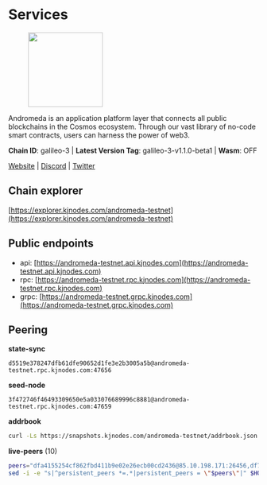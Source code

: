 # Services

<figure><img src="https://raw.githubusercontent.com/kj89/testnet_manuals/main/pingpub/logos/andromeda.png" width="150" alt=""><figcaption></figcaption></figure>

Andromeda is an application platform layer that connects all  public blockchains in the Cosmos ecosystem. Through our vast  library of no-code smart contracts, users can harness the power of web3.

**Chain ID**: galileo-3 | **Latest Version Tag**: galileo-3-v1.1.0-beta1 | **Wasm**: OFF

[Website](https://www.andromedaprotocol.io) | [Discord](https://discord.gg/andromeda) | [Twitter](https://twitter.com/andromedaprot)




## Chain explorer
[https://explorer.kjnodes.com/andromeda-testnet](https://explorer.kjnodes.com/andromeda-testnet)

## Public endpoints

* api: [https://andromeda-testnet.api.kjnodes.com](https://andromeda-testnet.api.kjnodes.com)
* rpc: [https://andromeda-testnet.rpc.kjnodes.com](https://andromeda-testnet.rpc.kjnodes.com)
* grpc: [https://andromeda-testnet.grpc.kjnodes.com](https://andromeda-testnet.grpc.kjnodes.com)

## Peering

**state-sync**

```text
d5519e378247dfb61dfe90652d1fe3e2b3005a5b@andromeda-testnet.rpc.kjnodes.com:47656
```

**seed-node**

```text
3f472746f46493309650e5a033076689996c8881@andromeda-testnet.rpc.kjnodes.com:47659
```

**addrbook**
```bash
curl -Ls https://snapshots.kjnodes.com/andromeda-testnet/addrbook.json > $HOME/.andromedad/config/addrbook.json
```

**live-peers** (10)
```bash
peers="dfa4155254cf862fbd411b9e02e26ecb00cd2436@85.10.198.171:26456,df7cf95427701d6d00797042fb8548a7f8eeeb6e@172.104.159.69:55716,72bba2142c9cada7e4b8e861fb79e8a66e345d99@95.217.236.79:50656,4cd929e58c35970289659e402a582115671baaee@65.109.106.91:25656,d5519e378247dfb61dfe90652d1fe3e2b3005a5b@65.109.68.190:47656,f51b215535e43428b7122c3d3ebbb4ab20c1b808@185.9.144.138:26656,497f453d42d2db70f0af4ca4acb1f85896bf903d@65.108.200.60:26656,0aed895e88d792e71968a18fc70fbcd62a997f99@65.108.232.238:15656,3b998a882d8d9bcb2869eef988af86254e0e9602@89.116.29.20:26656,8a551bc0cc7ba190db9126c8fc95c8b643ae511c@195.201.174.109:56656"
sed -i -e "s|^persistent_peers *=.*|persistent_peers = \"$peers\"|" $HOME/.andromedad/config/config.toml
```
